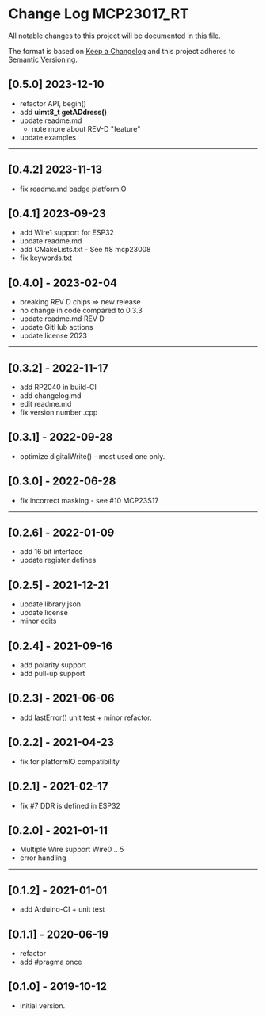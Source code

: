 # Change Log MCP23017_RT

All notable changes to this project will be documented in this file.

The format is based on [Keep a Changelog](http://keepachangelog.com/)
and this project adheres to [Semantic Versioning](http://semver.org/).


## [0.5.0] 2023-12-10
- refactor API, begin()
- add **uimt8_t getADdress()**
- update readme.md
  - note more about REV-D "feature"
- update examples

----

## [0.4.2] 2023-11-13
- fix readme.md badge platformIO

## [0.4.1] 2023-09-23
- add Wire1 support for ESP32
- update readme.md
- add CMakeLists.txt - See #8 mcp23008
- fix keywords.txt

## [0.4.0] - 2023-02-04
- breaking REV D chips => new release
- no change in code compared to 0.3.3
- update readme.md REV D
- update GitHub actions
- update license 2023

----

## [0.3.2] - 2022-11-17
- add RP2040 in build-CI
- add changelog.md
- edit readme.md
- fix version number .cpp

## [0.3.1] - 2022-09-28
- optimize digitalWrite() - most used one only.

## [0.3.0] - 2022-06-28
- fix incorrect masking - see #10 MCP23S17

----

## [0.2.6] - 2022-01-09
- add 16 bit interface
- update register defines

## [0.2.5] - 2021-12-21
- update library.json
- update license
- minor edits

## [0.2.4] - 2021-09-16
- add polarity support
- add pull-up support

## [0.2.3] - 2021-06-06
- add lastError() unit test + minor refactor.

## [0.2.2] - 2021-04-23
- fix for platformIO compatibility

## [0.2.1] - 2021-02-17
- fix #7 DDR is defined in ESP32

## [0.2.0] - 2021-01-11
- Multiple Wire support Wire0 .. 5
- error handling

----

## [0.1.2] - 2021-01-01
- add Arduino-CI + unit test

## [0.1.1] - 2020-06-19
- refactor
- add #pragma once

## [0.1.0] - 2019-10-12
- initial version.

